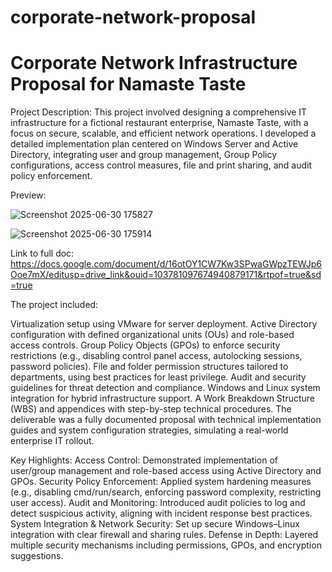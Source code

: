# corporate-network-proposal

<h1>Corporate Network Infrastructure Proposal for Namaste Taste</h1>

Project Description:
This project involved designing a comprehensive IT infrastructure for a fictional restaurant enterprise, Namaste Taste, with a focus on secure, scalable, and efficient network operations. I developed a detailed implementation plan centered on Windows Server and Active Directory, integrating user and group management, Group Policy configurations, access control measures, file and print sharing, and audit policy enforcement.

Preview:

![Screenshot 2025-06-30 175827](https://github.com/user-attachments/assets/c21b291e-766c-48f9-a9b8-551d32bba0de)

![Screenshot 2025-06-30 175914](https://github.com/user-attachments/assets/fddc937a-07d7-4304-9f3c-991cb29a60ca)

Link to full doc:
https://docs.google.com/document/d/16otOY1CW7Kw3SPwaGWpzTEWJp6Ooe7mX/editusp=drive_link&ouid=103781097674940879171&rtpof=true&sd=true 

The project included:

Virtualization setup using VMware for server deployment.
Active Directory configuration with defined organizational units (OUs) and role-based access controls.
Group Policy Objects (GPOs) to enforce security restrictions (e.g., disabling control panel access, autolocking sessions, password policies).
File and folder permission structures tailored to departments, using best practices for least privilege.
Audit and security guidelines for threat detection and compliance.
Windows and Linux system integration for hybrid infrastructure support.
A Work Breakdown Structure (WBS) and appendices with step-by-step technical procedures.
The deliverable was a fully documented proposal with technical implementation guides and system configuration strategies, simulating a real-world enterprise IT rollout.

Key Highlights:
Access Control: Demonstrated implementation of user/group management and role-based access using Active Directory and GPOs.
Security Policy Enforcement: Applied system hardening measures (e.g., disabling cmd/run/search, enforcing password complexity, restricting user access).
Audit and Monitoring: Introduced audit policies to log and detect suspicious activity, aligning with incident response best practices.
System Integration & Network Security: Set up secure Windows–Linux integration with clear firewall and sharing rules.
Defense in Depth: Layered multiple security mechanisms including permissions, GPOs, and encryption suggestions.
